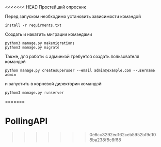 <<<<<<< HEAD
Простейший опросник

Перед запуском необходимо установить зависимости командой  
```
install -r requirments.txt
```

Создать и накатить миграции командами
```
python3 manage.py makemigrations
python3 manage.py migrate
```

Также, для работы с админкой требуется создать пользователя командой
```
python manage.py createsuperuser --email admin@example.com --username admin
```

и запустить в корневой директории командой
```
python3 manage.py runserver
```
=======
# PollingAPI
>>>>>>> 0e8cc3292ed162ceb5952bf9c108ba238f8c8f68
